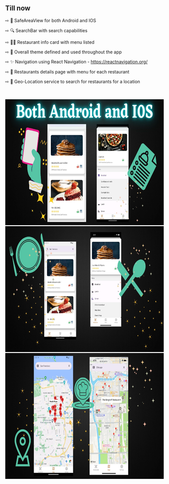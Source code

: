 
## Till now 
⇨ 📱 SafeAreaView for both Android and IOS

⇨ 🔍 SearchBar with search capabilities

⇨ 👨‍🍳 Restaurant info card with menu listed

⇨ 🎨 Overall theme defined and used throughout the app 

⇨ ✨ Navigation using React Navigation - https://reactnavigation.org/

⇨ 🍱 Restaurants details page with menu for each restaurant

⇨ 📍 Geo-Location service to search for restaurants for a location

<br/>

<br/>


<img src="https://github.com/kritika243/GoToMeals/blob/main/assets/readme/1.jpg" alt="drawing" width="800" height="400" />
<img src="https://github.com/kritika243/GoToMeals/blob/main/assets/readme/2.jpg" alt="drawing" width="800" height="400" />
<img src="https://github.com/kritika243/GoToMeals/blob/main/assets/readme/3.jpg" alt="drawing" width="800" height="400" />



